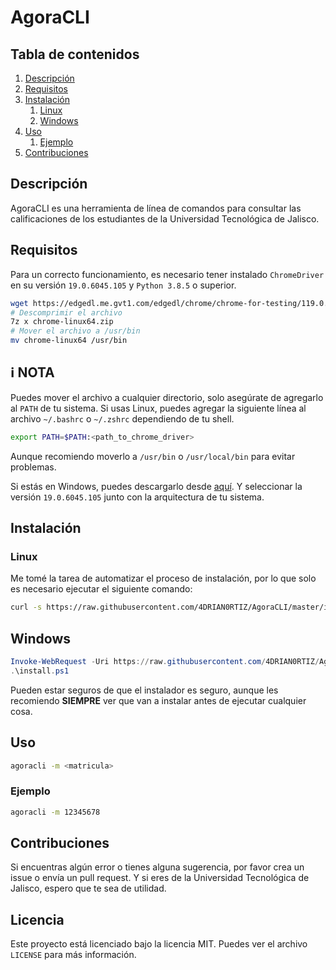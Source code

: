 # AgoraCLI

## Tabla de contenidos
1. [Descripción](#descripción)
2. [Requisitos](#requisitos)
3. [Instalación](#instalación)
    1. [Linux](#linux)
    2. [Windows](#windows)
4. [Uso](#uso)
    1. [Ejemplo](#ejemplo)
5. [Contribuciones](#contribuciones)

## Descripción

AgoraCLI es una herramienta de línea de comandos para consultar las calificaciones de los estudiantes de la Universidad Tecnológica de Jalisco.

## Requisitos

Para un correcto funcionamiento, es necesario tener instalado `ChromeDriver` en su versión `19.0.6045.105` y `Python 3.8.5` o superior.

```bash
wget https://edgedl.me.gvt1.com/edgedl/chrome/chrome-for-testing/119.0.6045.105/linux64/chrome-linux64.zip
# Descomprimir el archivo
7z x chrome-linux64.zip
# Mover el archivo a /usr/bin
mv chrome-linux64 /usr/bin
```

## :information_source: NOTA

Puedes mover el archivo a cualquier directorio, solo asegúrate de agregarlo al `PATH` de tu sistema. Si usas Linux, puedes agregar la siguiente línea al archivo `~/.bashrc` o `~/.zshrc` dependiendo de tu shell.
```bash
export PATH=$PATH:<path_to_chrome_driver>
```
Aunque recomiendo moverlo a `/usr/bin` o `/usr/local/bin` para evitar problemas.

Si estás en Windows, puedes descargarlo desde [aquí](https://googlechromelabs.github.io/chrome-for-testing/#stable). Y seleccionar la versión `19.0.6045.105` junto con la arquitectura de tu sistema.

## Instalación

### Linux

Me tomé la tarea de automatizar el proceso de instalación, por lo que solo es necesario ejecutar el siguiente comando:
```bash
curl -s https://raw.githubusercontent.com/4DRIAN0RTIZ/AgoraCLI/master/install.sh | bash
```
## Windows
```powershell
Invoke-WebRequest -Uri https://raw.githubusercontent.com/4DRIAN0RTIZ/AgoraCLI/master/install.ps1 -OutFile install.ps1
.\install.ps1
```


Pueden estar seguros de que el instalador es seguro, aunque les recomiendo **SIEMPRE** ver que van a instalar antes de ejecutar cualquier cosa.


## Uso

```bash
agoracli -m <matricula>
```

### Ejemplo
```bash
agoracli -m 12345678
```

## Contribuciones

Si encuentras algún error o tienes alguna sugerencia, por favor crea un issue o envía un pull request. Y si eres de la Universidad Tecnológica de Jalisco, espero que te sea de utilidad.

## Licencia

Este proyecto está licenciado bajo la licencia MIT. Puedes ver el archivo `LICENSE` para más información.

